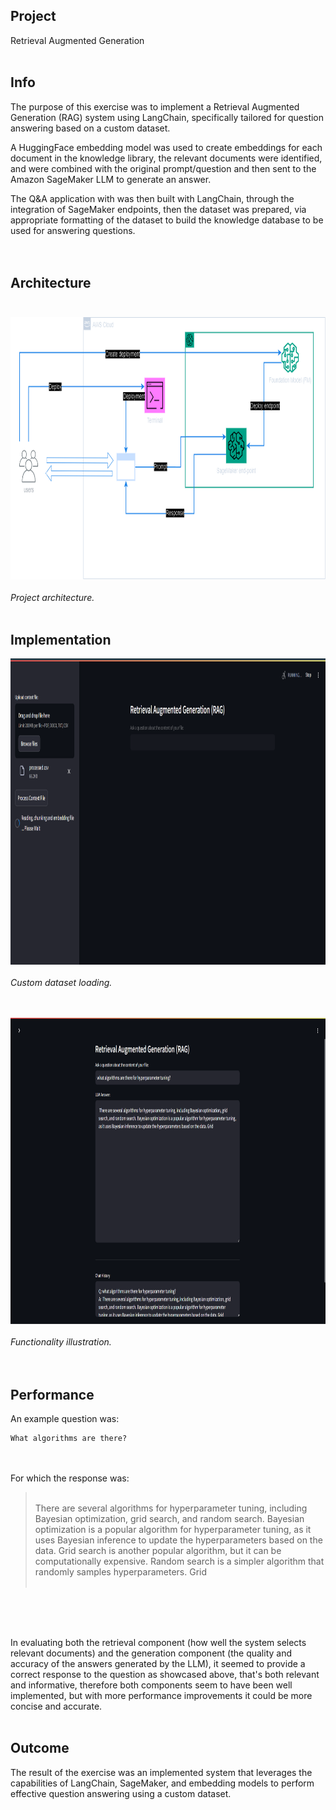 ## Project
Retrieval Augmented Generation<br><br>

## Info
The purpose of this exercise was to implement a Retrieval Augmented Generation (RAG) system using LangChain, specifically tailored for question answering based on a custom dataset.<br>

A HuggingFace embedding model was used to create embeddings for each document in the knowledge library, the relevant documents were identified, and were combined with the original prompt/question and then sent to the Amazon SageMaker LLM to generate an answer.<br>

The Q&A application with was then built with LangChain, through the integration of SageMaker endpoints, then the dataset was prepared, via appropriate formatting of the dataset to build the knowledge database to be used for answering questions.<br><br><br>


## Architecture<br><br>
<img src="architecture.png" width="790" height="420"/><br><br>
*Project architecture.*<br><br>

## Implementation
<img src="dataset.png" width="890" height="490"/><br><br>
*Custom dataset loading.*<br><br><br>

<img src="demo.png" width="890" height="490"/><br><br>
*Functionality illustration.*<br><br><br>

## Performance
An example question was:<br>

```
What algorithms are there?

```

<br><br>For which the response was:<br>

> <br>There are several algorithms for hyperparameter tuning, including Bayesian optimization, grid search, and random search. Bayesian optimization is a popular algorithm for hyperparameter tuning, as it uses Bayesian inference to update the hyperparameters based on the data. Grid search is another popular algorithm, but it can be computationally expensive. Random search is a simpler algorithm that randomly samples hyperparameters. Grid<br><br>

<br><br><br>

In evaluating both the retrieval component (how well the system selects relevant documents) and the generation component (the quality and accuracy of the answers generated by the LLM), it seemed to provide a correct response to the question as showcased above, that's both relevant and informative, therefore both components seem to have been well implemented, but with more performance improvements it could be more concise and accurate.<br><br>

## Outcome
The result of the exercise was an implemented system that leverages the capabilities of LangChain, SageMaker, and embedding models to perform effective question answering using a custom dataset.
